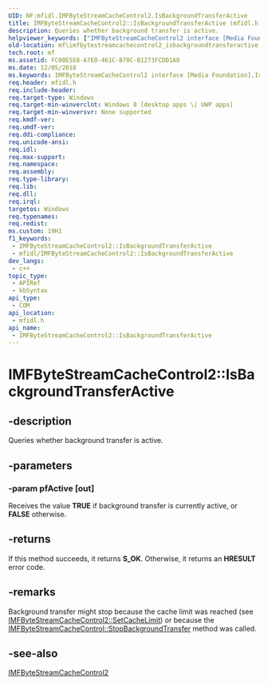 ```yaml
---
UID: NF:mfidl.IMFByteStreamCacheControl2.IsBackgroundTransferActive
title: IMFByteStreamCacheControl2::IsBackgroundTransferActive (mfidl.h)
description: Queries whether background transfer is active.
helpviewer_keywords: ["IMFByteStreamCacheControl2 interface [Media Foundation]","IsBackgroundTransferActive method","IMFByteStreamCacheControl2.IsBackgroundTransferActive","IMFByteStreamCacheControl2::IsBackgroundTransferActive","IsBackgroundTransferActive","IsBackgroundTransferActive method [Media Foundation]","IsBackgroundTransferActive method [Media Foundation]","IMFByteStreamCacheControl2 interface","mf.imfbytestreamcachecontrol2_isbackgroundtransferactive","mfidl/IMFByteStreamCacheControl2::IsBackgroundTransferActive"]
old-location: mf\imfbytestreamcachecontrol2_isbackgroundtransferactive.htm
tech.root: mf
ms.assetid: FC08E5E8-A7E0-461C-B70C-B1273FCDD1A0
ms.date: 12/05/2018
ms.keywords: IMFByteStreamCacheControl2 interface [Media Foundation],IsBackgroundTransferActive method, IMFByteStreamCacheControl2.IsBackgroundTransferActive, IMFByteStreamCacheControl2::IsBackgroundTransferActive, IsBackgroundTransferActive, IsBackgroundTransferActive method [Media Foundation], IsBackgroundTransferActive method [Media Foundation],IMFByteStreamCacheControl2 interface, mf.imfbytestreamcachecontrol2_isbackgroundtransferactive, mfidl/IMFByteStreamCacheControl2::IsBackgroundTransferActive
req.header: mfidl.h
req.include-header: 
req.target-type: Windows
req.target-min-winverclnt: Windows 8 [desktop apps \| UWP apps]
req.target-min-winversvr: None supported
req.kmdf-ver: 
req.umdf-ver: 
req.ddi-compliance: 
req.unicode-ansi: 
req.idl: 
req.max-support: 
req.namespace: 
req.assembly: 
req.type-library: 
req.lib: 
req.dll: 
req.irql: 
targetos: Windows
req.typenames: 
req.redist: 
ms.custom: 19H1
f1_keywords:
 - IMFByteStreamCacheControl2::IsBackgroundTransferActive
 - mfidl/IMFByteStreamCacheControl2::IsBackgroundTransferActive
dev_langs:
 - c++
topic_type:
 - APIRef
 - kbSyntax
api_type:
 - COM
api_location:
 - mfidl.h
api_name:
 - IMFByteStreamCacheControl2::IsBackgroundTransferActive
---
```


# IMFByteStreamCacheControl2::IsBackgroundTransferActive


## -description

Queries whether background transfer is active.

## -parameters

### -param pfActive [out]

Receives the value <b>TRUE</b> if background transfer is currently active, or <b>FALSE</b> otherwise.

## -returns

If this method succeeds, it returns <b xmlns:loc="http://microsoft.com/wdcml/l10n">S_OK</b>. Otherwise, it returns an <b xmlns:loc="http://microsoft.com/wdcml/l10n">HRESULT</b> error code.

## -remarks

Background transfer might stop because the cache limit was reached (see <a href="/windows/desktop/api/mfidl/nf-mfidl-imfbytestreamcachecontrol2-setcachelimit">IMFByteStreamCacheControl2::SetCacheLimit</a>) or because the <a href="/windows/desktop/api/mfidl/nf-mfidl-imfbytestreamcachecontrol-stopbackgroundtransfer">IMFByteStreamCacheControl::StopBackgroundTransfer</a> method was called.

## -see-also

<a href="/windows/desktop/api/mfidl/nn-mfidl-imfbytestreamcachecontrol2">IMFByteStreamCacheControl2</a>

